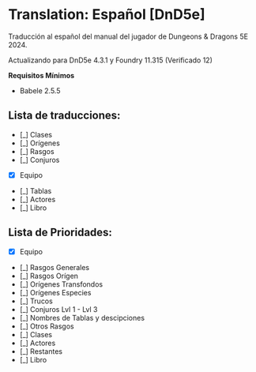 # Translation: Español [DnD5e]

Traducción al español del manual del jugador de Dungeons & Dragons 5E 2024.

Actualizando para DnD5e 4.3.1 y Foundry 11.315 (Verificado 12)


**Requisitos Mínimos**
- Babele 2.5.5


## Lista de traducciones:
- [_] Clases
- [_] Orígenes
- [_] Rasgos
- [_] Conjuros
- [X] Equipo
- [_] Tablas
- [_] Actores
- [_] Libro


## Lista de Prioridades:
- [X] Equipo
- [_] Rasgos Generales
- [_] Rasgos Orígen
- [_] Orígenes Transfondos
- [_] Orígenes Especies
- [_] Trucos
- [_] Conjuros Lvl 1 - Lvl 3
- [_] Nombres de Tablas y descipciones
- [_] Otros Rasgos
- [_] Clases
- [_] Actores
- [_] Restantes
- [_] Libro
